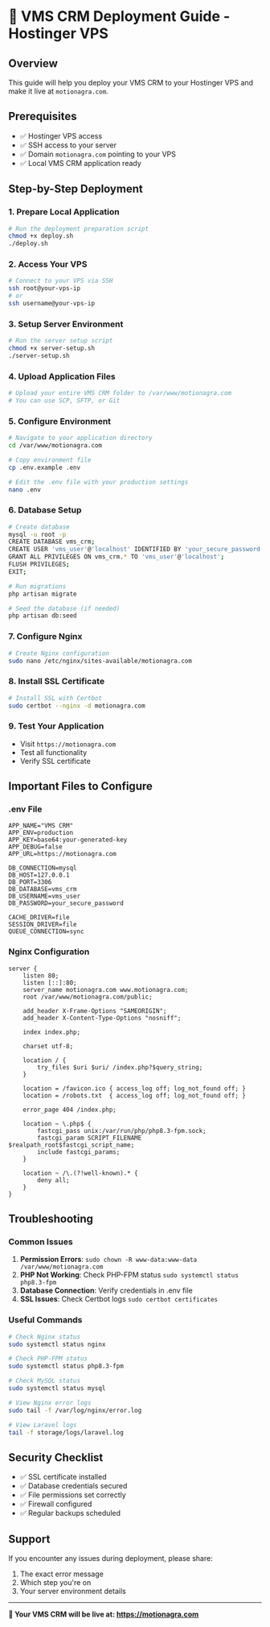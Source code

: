 # 🚀 VMS CRM Deployment Guide - Hostinger VPS

## Overview
This guide will help you deploy your VMS CRM to your Hostinger VPS and make it live at `motionagra.com`.

## Prerequisites
- ✅ Hostinger VPS access
- ✅ SSH access to your server
- ✅ Domain `motionagra.com` pointing to your VPS
- ✅ Local VMS CRM application ready

## Step-by-Step Deployment

### 1. Prepare Local Application
```bash
# Run the deployment preparation script
chmod +x deploy.sh
./deploy.sh
```

### 2. Access Your VPS
```bash
# Connect to your VPS via SSH
ssh root@your-vps-ip
# or
ssh username@your-vps-ip
```

### 3. Setup Server Environment
```bash
# Run the server setup script
chmod +x server-setup.sh
./server-setup.sh
```

### 4. Upload Application Files
```bash
# Upload your entire VMS CRM folder to /var/www/motionagra.com
# You can use SCP, SFTP, or Git
```

### 5. Configure Environment
```bash
# Navigate to your application directory
cd /var/www/motionagra.com

# Copy environment file
cp .env.example .env

# Edit the .env file with your production settings
nano .env
```

### 6. Database Setup
```bash
# Create database
mysql -u root -p
CREATE DATABASE vms_crm;
CREATE USER 'vms_user'@'localhost' IDENTIFIED BY 'your_secure_password';
GRANT ALL PRIVILEGES ON vms_crm.* TO 'vms_user'@'localhost';
FLUSH PRIVILEGES;
EXIT;

# Run migrations
php artisan migrate

# Seed the database (if needed)
php artisan db:seed
```

### 7. Configure Nginx
```bash
# Create Nginx configuration
sudo nano /etc/nginx/sites-available/motionagra.com
```

### 8. Install SSL Certificate
```bash
# Install SSL with Certbot
sudo certbot --nginx -d motionagra.com
```

### 9. Test Your Application
- Visit `https://motionagra.com`
- Test all functionality
- Verify SSL certificate

## Important Files to Configure

### .env File
```env
APP_NAME="VMS CRM"
APP_ENV=production
APP_KEY=base64:your-generated-key
APP_DEBUG=false
APP_URL=https://motionagra.com

DB_CONNECTION=mysql
DB_HOST=127.0.0.1
DB_PORT=3306
DB_DATABASE=vms_crm
DB_USERNAME=vms_user
DB_PASSWORD=your_secure_password

CACHE_DRIVER=file
SESSION_DRIVER=file
QUEUE_CONNECTION=sync
```

### Nginx Configuration
```nginx
server {
    listen 80;
    listen [::]:80;
    server_name motionagra.com www.motionagra.com;
    root /var/www/motionagra.com/public;

    add_header X-Frame-Options "SAMEORIGIN";
    add_header X-Content-Type-Options "nosniff";

    index index.php;

    charset utf-8;

    location / {
        try_files $uri $uri/ /index.php?$query_string;
    }

    location = /favicon.ico { access_log off; log_not_found off; }
    location = /robots.txt  { access_log off; log_not_found off; }

    error_page 404 /index.php;

    location ~ \.php$ {
        fastcgi_pass unix:/var/run/php/php8.3-fpm.sock;
        fastcgi_param SCRIPT_FILENAME $realpath_root$fastcgi_script_name;
        include fastcgi_params;
    }

    location ~ /\.(?!well-known).* {
        deny all;
    }
}
```

## Troubleshooting

### Common Issues
1. **Permission Errors**: `sudo chown -R www-data:www-data /var/www/motionagra.com`
2. **PHP Not Working**: Check PHP-FPM status `sudo systemctl status php8.3-fpm`
3. **Database Connection**: Verify credentials in .env file
4. **SSL Issues**: Check Certbot logs `sudo certbot certificates`

### Useful Commands
```bash
# Check Nginx status
sudo systemctl status nginx

# Check PHP-FPM status
sudo systemctl status php8.3-fpm

# Check MySQL status
sudo systemctl status mysql

# View Nginx error logs
sudo tail -f /var/log/nginx/error.log

# View Laravel logs
tail -f storage/logs/laravel.log
```

## Security Checklist
- ✅ SSL certificate installed
- ✅ Database credentials secured
- ✅ File permissions set correctly
- ✅ Firewall configured
- ✅ Regular backups scheduled

## Support
If you encounter any issues during deployment, please share:
1. The exact error message
2. Which step you're on
3. Your server environment details

---

**🎯 Your VMS CRM will be live at: https://motionagra.com**